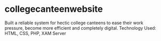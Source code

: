 # collegecanteenwebsite
Built a reliable system for hectic college canteens to ease their work pressure, become more efficient and completely digital. Technology Used: HTML, CSS, PHP, XAM Server
